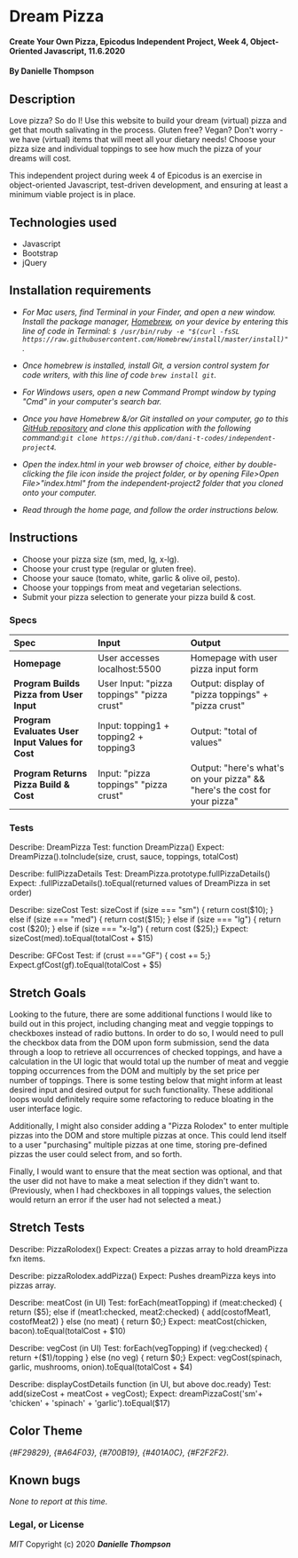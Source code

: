 # Dream Pizza

#### Create Your Own Pizza, Epicodus Independent Project, Week 4, Object-Oriented Javascript, 11.6.2020

#### By Danielle Thompson

## Description
Love pizza? So do I! Use this website to build your dream (virtual) pizza and get that mouth salivating in the process. Gluten free? Vegan? Don't worry - we have (virtual) items that will meet all your dietary needs! Choose your pizza size and individual toppings to see how much the pizza of your dreams will cost.

This independent project during week 4 of Epicodus is an exercise in object-oriented Javascript, test-driven development, and ensuring at least a minimum viable project is in place.

## Technologies used
* Javascript
* Bootstrap
* jQuery

## Installation requirements
* _For Mac users, find Terminal in your Finder, and open a new window. Install the package manager, [Homebrew](https://brew.sh/), on your device by entering this line of code in Terminal: `$ /usr/bin/ruby -e "$(curl -fsSL https://raw.githubusercontent.com/Homebrew/install/master/install)"`._
* _Once homebrew is installed, install Git, a version control system for code writers, with this line of code `brew install git`._

* _For Windows users, open a new Command Prompt window by typing "Cmd" in your computer's search bar._
* _Once you have Homebrew &/or Git installed on your computer, go to this [GitHub repository](https://github.com/dani-t-codes/independent-project4) and clone this application with the following command:`git clone https://github.com/dani-t-codes/independent-project4`._
* _Open the index.html in your web browser of choice, either by double-clicking the file icon inside the project folder, or by opening File>Open File>"index.html" from the independent-project2 folder that you cloned onto your computer._
* _Read through the home page, and follow the order instructions below._

## Instructions 
* Choose your pizza size (sm, med, lg, x-lg).
* Choose your crust type (regular or gluten free).
* Choose your sauce (tomato, white, garlic & olive oil, pesto).
* Choose your toppings from meat and vegetarian selections.
* Submit your pizza selection to generate your pizza build & cost.

### Specs
| Spec | Input | Output |
| :-------------     | :------------- | :------------- |
| **Homepage** | User accesses localhost:5500 | Homepage with user pizza input form ||
| **Program Builds Pizza from User Input**| User Input: "pizza toppings" "pizza crust" | Output: display of "pizza toppings" + "pizza crust" |
| **Program Evaluates User Input Values for Cost**| Input: topping1 + topping2 + topping3 | Output: "total of values" |
| **Program Returns Pizza Build & Cost** | Input: "pizza toppings" "pizza crust" | Output: "here's what's on your pizza" && "here's the cost for your pizza"|

### Tests
Describe: DreamPizza
Test: function DreamPizza()
Expect: DreamPizza().toInclude(size, crust, sauce, toppings, totalCost)

Describe: fullPizzaDetails
Test: DreamPizza.prototype.fullPizzaDetails()
Expect: .fullPizzaDetails().toEqual(returned values of DreamPizza in set order)

Describe: sizeCost
Test: sizeCost 
if (size === "sm") {
  return cost($10);
} else if (size === "med") {
  return cost($15);
} else if (size === "lg") {
  return cost ($20);
} else if (size === "x-lg") {
  return cost ($25);}
Expect: sizeCost(med).toEqual(totalCost + $15)

Describe: GFCost
Test: if (crust ==="GF") {
cost += 5;}
Expect.gfCost(gf).toEqual(totalCost + $5)

## Stretch Goals
Looking to the future, there are some additional functions I would like to build out in this project, including changing meat and veggie toppings to checkboxes instead of radio buttons. In order to do so, I would need to pull the checkbox data from the DOM upon form submission, send the data through a loop to retrieve all occurrences of checked toppings, and have a calculation in the UI logic that would total up the number of meat and veggie topping occurrences from the DOM and multiply by the set price per number of toppings. There is some testing below that might inform at least desired input and desired output for such functionality. These additional loops would definitely require some refactoring to reduce bloating in the user interface logic. 

Additionally, I might also consider adding a "Pizza Rolodex" to enter multiple pizzas into the DOM and store multiple pizzas at once. This could lend itself to a user "purchasing" multiple pizzas at one time, storing pre-defined pizzas the user could select from, and so forth. 

Finally, I would want to ensure that the meat section was optional, and that the user did not have to make a meat selection if they didn't want to. (Previously, when I had checkboxes in all toppings values, the selection would return an error if the user had not selected a meat.)

## Stretch Tests
Describe: PizzaRolodex()
Expect: Creates a pizzas array to hold dreamPizza fxn items.

Describe: pizzaRolodex.addPizza()
Expect: Pushes dreamPizza keys into pizzas array.

Describe: meatCost (in UI)
Test:  forEach(meatTopping)
  if (meat:checked) {
    return ($5);
    else if (meat1:checked, meat2:checked) {
      add(costofMeat1, costofMeat2)
  } else (no meat) {
    return $0;}
Expect: meatCost(chicken, bacon).toEqual(totalCost + $10)

Describe: vegCost (in UI)
Test:  forEach(vegTopping)
  if (veg:checked) {
    return +($1)/topping
  } else (no veg) {
    return $0;}
Expect: vegCost(spinach, garlic, mushrooms, onion).toEqual(totalCost + $4)

Describe: displayCostDetails function (in UI, but above doc.ready)
Test: add(sizeCost + meatCost + vegCost);
Expect: dreamPizzaCost('sm'+ 'chicken' + 'spinach' + 'garlic').toEqual($17)

## Color Theme
_{#F29829}, {#A64F03}, {#700B19}, {#401A0C}, {#F2F2F2}._

## Known bugs
_None to report at this time._ 

### Legal, or License 
_MIT_ Copyright (c) 2020 **_Danielle Thompson_**
